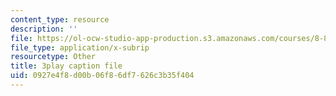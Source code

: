 ```yaml
---
content_type: resource
description: ''
file: https://ol-ocw-studio-app-production.s3.amazonaws.com/courses/8-851-effective-field-theory-spring-2013/0927e4f8d00b06f86df7626c3b35f404_zr3wuh3fWRw.srt
file_type: application/x-subrip
resourcetype: Other
title: 3play caption file
uid: 0927e4f8-d00b-06f8-6df7-626c3b35f404
---
```

